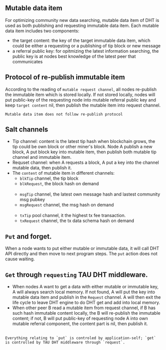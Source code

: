 ## Mutable data item
For optimizing community new data searching, mutable data item of DHT is used as both publishing and requesting immutable data item. Each mutable data item includes two components:
* the target content: the key of the target immutable data item, which could be either a requesting or a publishing of tip block or new message
* a referral public key: for opitmizing the latest information searching, the public key is at nodes best knowledge of the latest peer that communicates
## Protocol of re-publish immutable item
According to the reading of `mutable request channel`, all nodes re-publish the immutable item which is stored locally. If not stored locally, nodes will put public-key of the requesting node into mutable referral public key and keep `target content` nil, then publish the mutable item into request channel.  
``` 
Mutable data item does not follow re-publish protocol
```
## Salt channels
* Tip channel: content is the latest tip hash when blockchain grows, the tip could be own block or other miner's block. Node A publish a new block, A put block key into mutable item, then publish both mutable tip channel and immutable item. 
* Requset channel: when A requests a block, A put a key into the channel mutable data, then publish it.
* The `content` of mutable item in different channels: 
    * `blkTip` channel, the tip block 
    * `blkRequest`, the block hash on demand
    <br><br>
    * `msgTip` channel, the latest own message hash and lastest community msg pubkey
    * `msgRequest` channel, the msg hash on demand
    <br><br>
    * `txTip` pool channel, it the highest tx fee transaction. 
    * `txRequest` channel, the tx data schema hash on demand
    
## `Put` and forget.
When a node wants to put either mutable or immutable data, it will call DHT API directly and then move to next program steps. The `put` action does not cause waiting. 
## `Get` through `requesting` TAU DHT middleware.
* When nodes A want to get a data with either mutable or immutable key, A will always search local memory. If not found, A will put the key into mutable data item and publish in the `Request` channel. A will then exit the life cycle to leave DHT engine to do DHT get and add into local memory. 
* When other peer B read a mutable item from request channel, if B has such hash immutable content locally, the B will re-publish the immutable content; if not, B will put public-key of requesting node A into own mutable referral component, the content part is nil, then publish it. <br><br>
```
Everything relating to `put` is controled by application-self; `get` is controlled by TAU DHT middleware through `request`.
```
